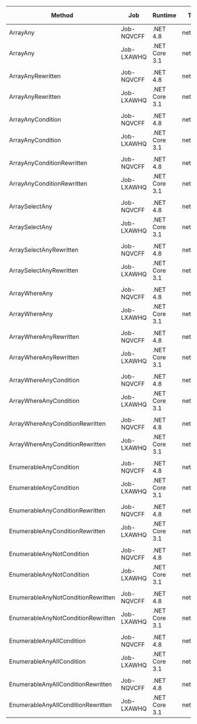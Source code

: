 |                             Method |        Job |       Runtime |    Toolchain |          Mean |       Error |      StdDev |        Median | Ratio | RatioSD |  Gen 0 | Gen 1 | Gen 2 | Allocated |
|----------------------------------- |----------- |-------------- |------------- |--------------:|------------:|------------:|--------------:|------:|--------:|-------:|------:|------:|----------:|
|                           ArrayAny | Job-NQVCFF |      .NET 4.8 |        net48 |    12.1272 ns |   0.2315 ns |   0.2165 ns |    12.2385 ns |  1.00 |    0.00 | 0.0076 |     - |     - |      32 B |
|                           ArrayAny | Job-LXAWHQ | .NET Core 3.1 | netcoreapp31 |    11.5433 ns |   0.2464 ns |   0.2304 ns |    11.4370 ns |  0.95 |    0.03 | 0.0076 |     - |     - |      32 B |
|                                    |            |               |              |               |             |             |               |       |         |        |       |       |           |
|                  ArrayAnyRewritten | Job-NQVCFF |      .NET 4.8 |        net48 |     0.0028 ns |   0.0032 ns |   0.0028 ns |     0.0019 ns |     ? |       ? |      - |     - |     - |         - |
|                  ArrayAnyRewritten | Job-LXAWHQ | .NET Core 3.1 | netcoreapp31 |     0.0000 ns |   0.0000 ns |   0.0000 ns |     0.0000 ns |     ? |       ? |      - |     - |     - |         - |
|                                    |            |               |              |               |             |             |               |       |         |        |       |       |           |
|                  ArrayAnyCondition | Job-NQVCFF |      .NET 4.8 |        net48 |    44.7046 ns |   0.9072 ns |   0.8910 ns |    45.0981 ns |  1.00 |    0.00 | 0.0076 |     - |     - |      32 B |
|                  ArrayAnyCondition | Job-LXAWHQ | .NET Core 3.1 | netcoreapp31 |    37.6026 ns |   0.6674 ns |   0.6243 ns |    37.8196 ns |  0.84 |    0.02 | 0.0076 |     - |     - |      32 B |
|                                    |            |               |              |               |             |             |               |       |         |        |       |       |           |
|         ArrayAnyConditionRewritten | Job-NQVCFF |      .NET 4.8 |        net48 |     3.3897 ns |   0.0161 ns |   0.0143 ns |     3.3904 ns |  1.00 |    0.00 |      - |     - |     - |         - |
|         ArrayAnyConditionRewritten | Job-LXAWHQ | .NET Core 3.1 | netcoreapp31 |     3.9191 ns |   0.0659 ns |   0.0617 ns |     3.9364 ns |  1.16 |    0.02 |      - |     - |     - |         - |
|                                    |            |               |              |               |             |             |               |       |         |        |       |       |           |
|                     ArraySelectAny | Job-NQVCFF |      .NET 4.8 |        net48 |    29.3640 ns |   0.6036 ns |   1.0411 ns |    29.2281 ns |  1.00 |    0.00 | 0.0134 |     - |     - |      56 B |
|                     ArraySelectAny | Job-LXAWHQ | .NET Core 3.1 | netcoreapp31 |    51.4905 ns |   0.8571 ns |   0.8017 ns |    51.8198 ns |  1.72 |    0.08 | 0.0114 |     - |     - |      48 B |
|                                    |            |               |              |               |             |             |               |       |         |        |       |       |           |
|            ArraySelectAnyRewritten | Job-NQVCFF |      .NET 4.8 |        net48 |     0.0005 ns |   0.0015 ns |   0.0013 ns |     0.0000 ns |     ? |       ? |      - |     - |     - |         - |
|            ArraySelectAnyRewritten | Job-LXAWHQ | .NET Core 3.1 | netcoreapp31 |     0.3921 ns |   0.0319 ns |   0.0267 ns |     0.4048 ns |     ? |       ? |      - |     - |     - |         - |
|                                    |            |               |              |               |             |             |               |       |         |        |       |       |           |
|                      ArrayWhereAny | Job-NQVCFF |      .NET 4.8 |        net48 |   253.3475 ns |   4.1263 ns |   3.8598 ns |   254.9135 ns |  1.00 |    0.00 | 0.0114 |     - |     - |      48 B |
|                      ArrayWhereAny | Job-LXAWHQ | .NET Core 3.1 | netcoreapp31 |   204.9733 ns |   3.4397 ns |   3.2175 ns |   206.6076 ns |  0.81 |    0.02 | 0.0114 |     - |     - |      48 B |
|                                    |            |               |              |               |             |             |               |       |         |        |       |       |           |
|             ArrayWhereAnyRewritten | Job-NQVCFF |      .NET 4.8 |        net48 |    54.9993 ns |   0.9191 ns |   0.8597 ns |    55.3405 ns |  1.00 |    0.00 |      - |     - |     - |         - |
|             ArrayWhereAnyRewritten | Job-LXAWHQ | .NET Core 3.1 | netcoreapp31 |    54.3580 ns |   0.8587 ns |   0.8032 ns |    54.7660 ns |  0.99 |    0.02 |      - |     - |     - |         - |
|                                    |            |               |              |               |             |             |               |       |         |        |       |       |           |
|             ArrayWhereAnyCondition | Job-NQVCFF |      .NET 4.8 |        net48 | 1,025.7417 ns |  18.0203 ns |  16.8562 ns | 1,016.8859 ns |  1.00 |    0.00 | 0.0114 |     - |     - |      48 B |
|             ArrayWhereAnyCondition | Job-LXAWHQ | .NET Core 3.1 | netcoreapp31 |   905.5657 ns |  16.7682 ns |  15.6850 ns |   916.7543 ns |  0.88 |    0.02 | 0.0114 |     - |     - |      48 B |
|                                    |            |               |              |               |             |             |               |       |         |        |       |       |           |
|    ArrayWhereAnyConditionRewritten | Job-NQVCFF |      .NET 4.8 |        net48 |   171.1661 ns |   3.3733 ns |   4.0157 ns |   171.2873 ns |  1.00 |    0.00 |      - |     - |     - |         - |
|    ArrayWhereAnyConditionRewritten | Job-LXAWHQ | .NET Core 3.1 | netcoreapp31 |   163.3122 ns |   2.7784 ns |   2.5989 ns |   164.5051 ns |  0.96 |    0.03 |      - |     - |     - |         - |
|                                    |            |               |              |               |             |             |               |       |         |        |       |       |           |
|             EnumerableAnyCondition | Job-NQVCFF |      .NET 4.8 |        net48 |    43.3024 ns |   0.7334 ns |   0.8446 ns |    43.0957 ns |  1.00 |    0.00 | 0.0076 |     - |     - |      32 B |
|             EnumerableAnyCondition | Job-LXAWHQ | .NET Core 3.1 | netcoreapp31 |    44.9165 ns |   0.9311 ns |   0.8709 ns |    45.2225 ns |  1.04 |    0.03 | 0.0076 |     - |     - |      32 B |
|                                    |            |               |              |               |             |             |               |       |         |        |       |       |           |
|    EnumerableAnyConditionRewritten | Job-NQVCFF |      .NET 4.8 |        net48 |    34.1679 ns |   0.5761 ns |   0.4498 ns |    34.0037 ns |  1.00 |    0.00 | 0.0076 |     - |     - |      32 B |
|    EnumerableAnyConditionRewritten | Job-LXAWHQ | .NET Core 3.1 | netcoreapp31 |    40.6084 ns |   0.7402 ns |   0.6924 ns |    41.0174 ns |  1.19 |    0.03 | 0.0076 |     - |     - |      32 B |
|                                    |            |               |              |               |             |             |               |       |         |        |       |       |           |
|          EnumerableAnyNotCondition | Job-NQVCFF |      .NET 4.8 |        net48 | 6,283.9834 ns |  96.1056 ns |  89.8972 ns | 6,324.7368 ns |  1.00 |    0.00 | 0.0076 |     - |     - |      32 B |
|          EnumerableAnyNotCondition | Job-LXAWHQ | .NET Core 3.1 | netcoreapp31 | 6,046.6700 ns | 114.1980 ns | 106.8208 ns | 6,114.3631 ns |  0.96 |    0.03 | 0.0076 |     - |     - |      32 B |
|                                    |            |               |              |               |             |             |               |       |         |        |       |       |           |
| EnumerableAnyNotConditionRewritten | Job-NQVCFF |      .NET 4.8 |        net48 | 4,809.8074 ns |  48.5564 ns |  43.0440 ns | 4,825.9212 ns |  1.00 |    0.00 | 0.0076 |     - |     - |      32 B |
| EnumerableAnyNotConditionRewritten | Job-LXAWHQ | .NET Core 3.1 | netcoreapp31 | 4,277.4946 ns |  55.8176 ns |  49.4808 ns | 4,294.5820 ns |  0.89 |    0.01 | 0.0076 |     - |     - |      32 B |
|                                    |            |               |              |               |             |             |               |       |         |        |       |       |           |
|          EnumerableAnyAllCondition | Job-NQVCFF |      .NET 4.8 |        net48 |    25.2755 ns |   0.4106 ns |   0.3640 ns |    25.4483 ns |  1.00 |    0.00 | 0.0076 |     - |     - |      32 B |
|          EnumerableAnyAllCondition | Job-LXAWHQ | .NET Core 3.1 | netcoreapp31 |    27.4247 ns |   0.4639 ns |   0.4339 ns |    27.6457 ns |  1.08 |    0.02 | 0.0076 |     - |     - |      32 B |
|                                    |            |               |              |               |             |             |               |       |         |        |       |       |           |
| EnumerableAnyAllConditionRewritten | Job-NQVCFF |      .NET 4.8 |        net48 |    20.9273 ns |   0.1010 ns |   0.0944 ns |    20.8998 ns |  1.00 |    0.00 | 0.0076 |     - |     - |      32 B |
| EnumerableAnyAllConditionRewritten | Job-LXAWHQ | .NET Core 3.1 | netcoreapp31 |    23.8149 ns |   0.1120 ns |   0.1047 ns |    23.7928 ns |  1.14 |    0.01 | 0.0076 |     - |     - |      32 B |
